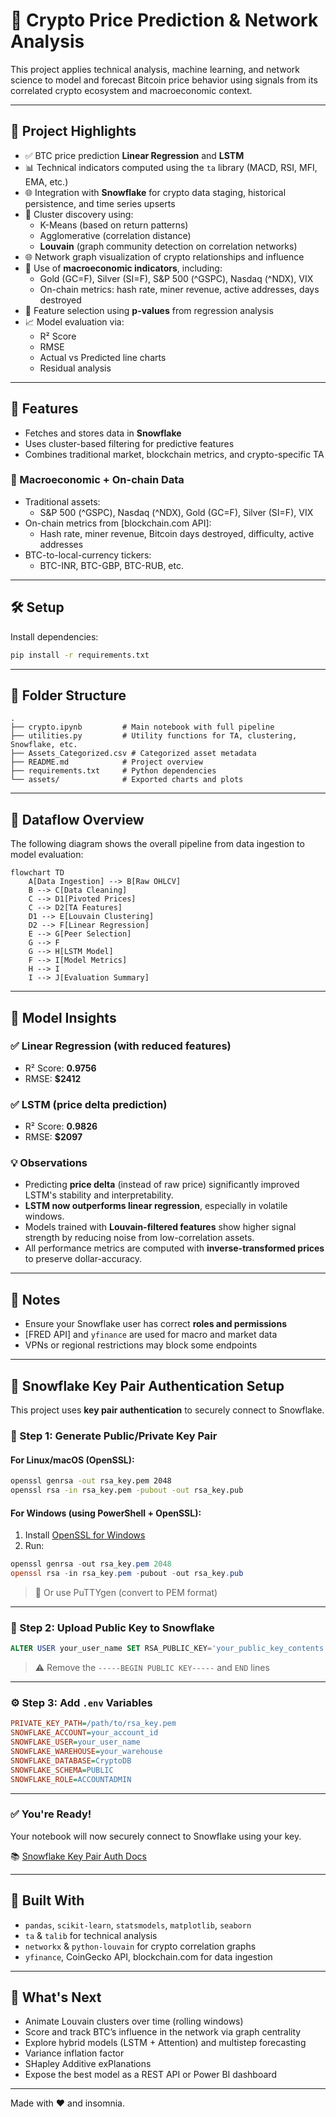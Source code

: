 # 🧠 Crypto Price Prediction & Network Analysis

This project applies technical analysis, machine learning, and network science to model and forecast Bitcoin price behavior using signals from its correlated crypto ecosystem and macroeconomic context.

---

## 🚀 Project Highlights

- ✅ BTC price prediction **Linear Regression** and **LSTM**
- 📊 Technical indicators computed using the `ta` library (MACD, RSI, MFI, EMA, etc.)
- 🌐 Integration with **Snowflake** for crypto data staging, historical persistence, and time series upserts
- 🧹 Cluster discovery using:
  - K-Means (based on return patterns)
  - Agglomerative (correlation distance)
  - **Louvain** (graph community detection on correlation networks)
- 🌐 Network graph visualization of crypto relationships and influence
- 🧮 Use of **macroeconomic indicators**, including:
  - Gold (GC=F), Silver (SI=F), S&P 500 (^GSPC), Nasdaq (^NDX), VIX
  - On-chain metrics: hash rate, miner revenue, active addresses, days destroyed
- 🔬 Feature selection using **p-values** from regression analysis
- 📈 Model evaluation via:
  - R² Score
  - RMSE
  - Actual vs Predicted line charts
  - Residual analysis

---

## 🔧 Features

- Fetches and stores data in **Snowflake**
- Uses cluster-based filtering for predictive features
- Combines traditional market, blockchain metrics, and crypto-specific TA

### 🏩 Macroeconomic + On-chain Data

- Traditional assets:
  - S&P 500 (^GSPC), Nasdaq (^NDX), Gold (GC=F), Silver (SI=F), VIX
- On-chain metrics from [blockchain.com API]:
  - Hash rate, miner revenue, Bitcoin days destroyed, difficulty, active addresses
- BTC-to-local-currency tickers:
  - BTC-INR, BTC-GBP, BTC-RUB, etc.

---

## 🛠️ Setup

Install dependencies:

```bash
pip install -r requirements.txt
```

---

## 📁 Folder Structure

```
.
├── crypto.ipynb         # Main notebook with full pipeline
├── utilities.py         # Utility functions for TA, clustering, Snowflake, etc.
├── Assets_Categorized.csv # Categorized asset metadata
├── README.md            # Project overview
├── requirements.txt     # Python dependencies
└── assets/              # Exported charts and plots
```

---

## 🔄 Dataflow Overview

The following diagram shows the overall pipeline from data ingestion to model evaluation:


```mermaid
flowchart TD
    A[Data Ingestion] --> B[Raw OHLCV]
    B --> C[Data Cleaning]
    C --> D1[Pivoted Prices]
    C --> D2[TA Features]
    D1 --> E[Louvain Clustering]
    D2 --> F[Linear Regression]
    E --> G[Peer Selection]
    G --> F
    G --> H[LSTM Model]
    F --> I[Model Metrics]
    H --> I
    I --> J[Evaluation Summary]
```

---

## 🧠 Model Insights

### ✅ Linear Regression (with reduced features)

- R² Score: **0.9756**
- RMSE: **\$2412**

### ✅ LSTM (price delta prediction)

- R² Score: **0.9826**
- RMSE: **\$2097**

### 💡 Observations

- Predicting **price delta** (instead of raw price) significantly improved LSTM's stability and interpretability.
- **LSTM now outperforms linear regression**, especially in volatile windows.
- Models trained with **Louvain-filtered features** show higher signal strength by reducing noise from low-correlation assets.
- All performance metrics are computed with **inverse-transformed prices** to preserve dollar-accuracy.

---

## 📌 Notes

- Ensure your Snowflake user has correct **roles and permissions**
- [FRED API] and `yfinance` are used for macro and market data
- VPNs or regional restrictions may block some endpoints

---

## 🔐 Snowflake Key Pair Authentication Setup

This project uses **key pair authentication** to securely connect to Snowflake.

### 🔧 Step 1: Generate Public/Private Key Pair

#### For Linux/macOS (OpenSSL):

```bash
openssl genrsa -out rsa_key.pem 2048
openssl rsa -in rsa_key.pem -pubout -out rsa_key.pub
```

#### For Windows (using PowerShell + OpenSSL):

1. Install [OpenSSL for Windows](https://slproweb.com/products/Win32OpenSSL.html)
2. Run:

```powershell
openssl genrsa -out rsa_key.pem 2048
openssl rsa -in rsa_key.pem -pubout -out rsa_key.pub
```

> 📝 Or use PuTTYgen (convert to PEM format)

---

### 🔐 Step 2: Upload Public Key to Snowflake

```sql
ALTER USER your_user_name SET RSA_PUBLIC_KEY='your_public_key_contents';
```

> ⚠️ Remove the `-----BEGIN PUBLIC KEY-----` and `END` lines

---

### ⚙️ Step 3: Add `.env` Variables

```ini
PRIVATE_KEY_PATH=/path/to/rsa_key.pem
SNOWFLAKE_ACCOUNT=your_account_id
SNOWFLAKE_USER=your_user_name
SNOWFLAKE_WAREHOUSE=your_warehouse
SNOWFLAKE_DATABASE=CryptoDB
SNOWFLAKE_SCHEMA=PUBLIC
SNOWFLAKE_ROLE=ACCOUNTADMIN
```

---

### ✅ You're Ready!

Your notebook will now securely connect to Snowflake using your key.

📚 [Snowflake Key Pair Auth Docs](https://docs.snowflake.com/en/user-guide/key-pair-auth)

---

## 🧠 Built With

- `pandas`, `scikit-learn`, `statsmodels`, `matplotlib`, `seaborn`
- `ta` & `talib` for technical analysis
- `networkx` & `python-louvain` for crypto correlation graphs
- `yfinance`, CoinGecko API, blockchain.com for data ingestion

---

## 🤖 What's Next

- Animate Louvain clusters over time (rolling windows)
- Score and track BTC’s influence in the network via graph centrality
- Explore hybrid models (LSTM + Attention) and multistep forecasting
- Variance inflation factor
- SHapley Additive exPlanations
- Expose the best model as a REST API or Power BI dashboard

---

Made with ❤️ and insomnia.

